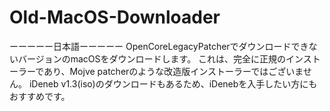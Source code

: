 # Old-MacOS-Downloader
ーーーーー日本語ーーーーー
OpenCoreLegacyPatcherでダウンロードできないバージョンのmacOSをダウンロードします。
これは、完全に正規のインストーラーであり、Mojve patcherのような改造版インストーラーではございません。
iDeneb v1.3(iso)のダウンロードもあるため、iDenebを入手したい方にもおすすめです。
